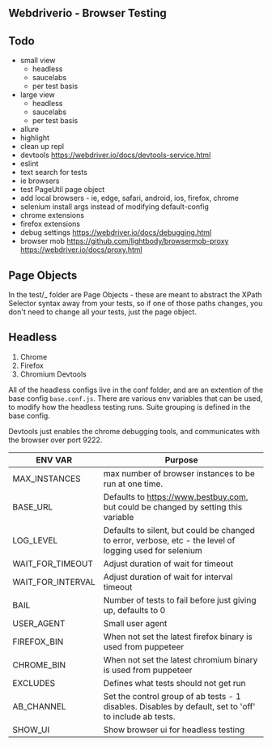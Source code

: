 ## Webdriverio - Browser Testing ##

## Todo ##
+ small view
	+ headless
	+ saucelabs
	+ per test basis
+ large view
	+ headless
	+ saucelabs
	+ per test basis
+ allure 
+ highlight
+ clean up repl
+ devtools
	https://webdriver.io/docs/devtools-service.html
+ eslint
+ text search for tests
+ ie browsers
+ test PageUtil page object
+ add local browsers - ie, edge, safari, android, ios, firefox, chrome
+ selenium install args instead of modifying default-config
+ chrome extensions
+ firefox extensions
+ debug settings
	https://webdriver.io/docs/debugging.html
+ browser mob
	https://github.com/lightbody/browsermob-proxy
	https://webdriver.io/docs/proxy.html

## Page Objects

In the test/_ folder are Page Objects - these are meant to abstract the XPath Selector syntax away from your tests, so if one of those paths changes, you don't need to change all your tests, just the page object. 

## Headless 

1) Chrome
2) Firefox
3) Chromium Devtools

All of the headless configs live in the conf folder, and are an extention of the base config `base.conf.js`.
There are various env variables that can be used, to modify how the headless testing runs.
Suite grouping is defined in the base config.

Devtools just enables the chrome debugging tools, and communicates with the browser over port 9222.

| ENV VAR       |  Purpose  	|
| ------------- | ------------- |
| MAX_INSTANCES | max number of browser instances to be run at one time. |
| BASE_URL | Defaults to https://www.bestbuy.com, but could be changed by setting this variable |
| LOG_LEVEL | Defaults to silent, but could be changed to error, verbose, etc - the level of logging used for selenium |
| WAIT_FOR_TIMEOUT | Adjust duration of wait for timeout |
| WAIT_FOR_INTERVAL | Adjust duration of wait for interval timeout |
| BAIL | Number of tests to fail before just giving up, defaults to 0 |
| USER_AGENT | Small user agent |
| FIREFOX_BIN | When not set the latest firefox binary is used from puppeteer |
| CHROME_BIN | When not set the latest chromium binary is used from puppeteer |
| EXCLUDES | Defines what tests should not get run |
| AB_CHANNEL | Set the control group of ab tests - 1 disables.  Disables by default, set to 'off' to include ab tests. |
| SHOW_UI | Show browser ui for headless testing |